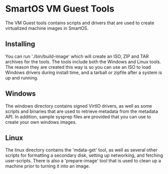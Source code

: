 # SmartOS VM Guest Tools

The VM Guest tools contains scripts and drivers that are used to create
virtualized machine images in SmartOS.

## Installing

You can run './bin/build-image' which will create an ISO, ZIP and TAR archives
for the tools. The tools include both the Windows and Linux tools. The reason
they are created this way is so you can use an ISO to load Windows drivers
during install time, and a tarball or zipfile after a system is up and running.

## Windows

The windows directory contains signed VirtIO drivers, as well as some scripts
and binaries that are used to retrieve metadata from the metadata API. In
addition, sample sysprep files are provided that you can use to create your own
windows images. 

## Linux

The linux directory contains the 'mdata-get' tool, as well as several other
scripts for formatting a secondary disk, setting up networking, and fetching
user-scripts. There is also a 'prepare-image' tool that is used to clean up a
machine prior to turning it into an image.




